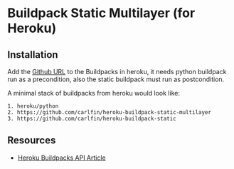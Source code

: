 # Buildpack Static Multilayer (for Heroku)

## Installation

Add the [Github URL](/carlfin/heroku-buildpack-static-multilayer) to the Buildpacks in heroku, it needs python buildpack run as a precondition,
also the static buildpack must run as postcondition.

A minimal stack of buildpacks from heroku would look like:
```
1. heroku/python
2. https://github.com/carlfin/heroku-buildpack-static-multilayer
3. https://github.com/carlfin/heroku-buildpack-static
```

## Resources

* [Heroku Buildpacks API Article](https://devcenter.heroku.com/articles/buildpack-api)
